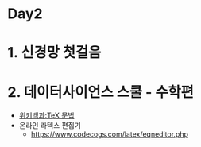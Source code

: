 # Day2

# 1. 신경망 첫걸음


# 2. 데이터사이언스 스쿨 - 수학편

 - [위키백과:TeX 문법](https://ko.wikipedia.org/wiki/%EC%9C%84%ED%82%A4%EB%B0%B1%EA%B3%BC:TeX_%EB%AC%B8%EB%B2%95)
 - 온라인 라텍스 편집기
    - https://www.codecogs.com/latex/eqneditor.php
